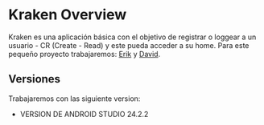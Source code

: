 # Kraken Overview
  Kraken es una aplicación básica con el objetivo de registrar o loggear a un usuario - CR (Create - Read) y este pueda acceder a su home.
  Para este pequeño proyecto trabajaremos: [Erik](https://github.com/MeLLamoTawet) y [David](https://github.com/DavidDeLaTorre0).

## Versiones
Trabajaremos con las siguiente version: 
  - VERSION DE ANDROID STUDIO 24.2.2
